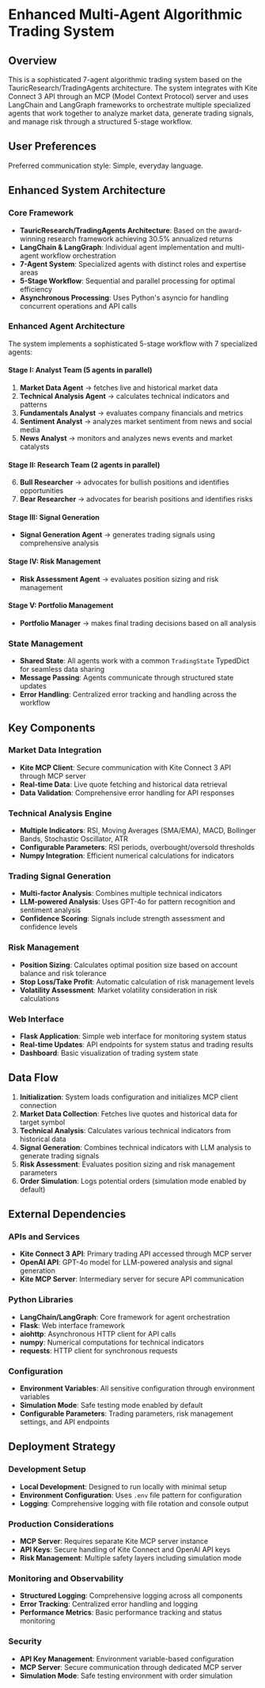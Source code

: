 # Enhanced Multi-Agent Algorithmic Trading System

## Overview

This is a sophisticated 7-agent algorithmic trading system based on the TauricResearch/TradingAgents architecture. The system integrates with Kite Connect 3 API through an MCP (Model Context Protocol) server and uses LangChain and LangGraph frameworks to orchestrate multiple specialized agents that work together to analyze market data, generate trading signals, and manage risk through a structured 5-stage workflow.

## User Preferences

Preferred communication style: Simple, everyday language.

## Enhanced System Architecture

### Core Framework
- **TauricResearch/TradingAgents Architecture**: Based on the award-winning research framework achieving 30.5% annualized returns
- **LangChain & LangGraph**: Individual agent implementation and multi-agent workflow orchestration
- **7-Agent System**: Specialized agents with distinct roles and expertise areas
- **5-Stage Workflow**: Sequential and parallel processing for optimal efficiency
- **Asynchronous Processing**: Uses Python's asyncio for handling concurrent operations and API calls

### Enhanced Agent Architecture
The system implements a sophisticated 5-stage workflow with 7 specialized agents:

#### Stage I: Analyst Team (5 agents in parallel)
1. **Market Data Agent** → fetches live and historical market data
2. **Technical Analysis Agent** → calculates technical indicators and patterns
3. **Fundamentals Analyst** → evaluates company financials and metrics
4. **Sentiment Analyst** → analyzes market sentiment from news and social media
5. **News Analyst** → monitors and analyzes news events and market catalysts

#### Stage II: Research Team (2 agents in parallel)
6. **Bull Researcher** → advocates for bullish positions and identifies opportunities
7. **Bear Researcher** → advocates for bearish positions and identifies risks

#### Stage III: Signal Generation
- **Signal Generation Agent** → generates trading signals using comprehensive analysis

#### Stage IV: Risk Management
- **Risk Assessment Agent** → evaluates position sizing and risk management

#### Stage V: Portfolio Management
- **Portfolio Manager** → makes final trading decisions based on all analysis

### State Management
- **Shared State**: All agents work with a common `TradingState` TypedDict for seamless data sharing
- **Message Passing**: Agents communicate through structured state updates
- **Error Handling**: Centralized error tracking and handling across the workflow

## Key Components

### Market Data Integration
- **Kite MCP Client**: Secure communication with Kite Connect 3 API through MCP server
- **Real-time Data**: Live quote fetching and historical data retrieval
- **Data Validation**: Comprehensive error handling for API responses

### Technical Analysis Engine
- **Multiple Indicators**: RSI, Moving Averages (SMA/EMA), MACD, Bollinger Bands, Stochastic Oscillator, ATR
- **Configurable Parameters**: RSI periods, overbought/oversold thresholds
- **Numpy Integration**: Efficient numerical calculations for indicators

### Trading Signal Generation
- **Multi-factor Analysis**: Combines multiple technical indicators
- **LLM-powered Analysis**: Uses GPT-4o for pattern recognition and sentiment analysis
- **Confidence Scoring**: Signals include strength assessment and confidence levels

### Risk Management
- **Position Sizing**: Calculates optimal position size based on account balance and risk tolerance
- **Stop Loss/Take Profit**: Automatic calculation of risk management levels
- **Volatility Assessment**: Market volatility consideration in risk calculations

### Web Interface
- **Flask Application**: Simple web interface for monitoring system status
- **Real-time Updates**: API endpoints for system status and trading results
- **Dashboard**: Basic visualization of trading system state

## Data Flow

1. **Initialization**: System loads configuration and initializes MCP client connection
2. **Market Data Collection**: Fetches live quotes and historical data for target symbol
3. **Technical Analysis**: Calculates various technical indicators from historical data
4. **Signal Generation**: Combines technical indicators with LLM analysis to generate trading signals
5. **Risk Assessment**: Evaluates position sizing and risk management parameters
6. **Order Simulation**: Logs potential orders (simulation mode enabled by default)

## External Dependencies

### APIs and Services
- **Kite Connect 3 API**: Primary trading API accessed through MCP server
- **OpenAI API**: GPT-4o model for LLM-powered analysis and signal generation
- **Kite MCP Server**: Intermediary server for secure API communication

### Python Libraries
- **LangChain/LangGraph**: Core framework for agent orchestration
- **Flask**: Web interface framework
- **aiohttp**: Asynchronous HTTP client for API calls
- **numpy**: Numerical computations for technical indicators
- **requests**: HTTP client for synchronous requests

### Configuration
- **Environment Variables**: All sensitive configuration through environment variables
- **Simulation Mode**: Safe testing mode enabled by default
- **Configurable Parameters**: Trading parameters, risk management settings, and API endpoints

## Deployment Strategy

### Development Setup
- **Local Development**: Designed to run locally with minimal setup
- **Environment Configuration**: Uses `.env` file pattern for configuration
- **Logging**: Comprehensive logging with file rotation and console output

### Production Considerations
- **MCP Server**: Requires separate Kite MCP server instance
- **API Keys**: Secure handling of Kite Connect and OpenAI API keys
- **Risk Management**: Multiple safety layers including simulation mode

### Monitoring and Observability
- **Structured Logging**: Comprehensive logging across all components
- **Error Tracking**: Centralized error handling and logging
- **Performance Metrics**: Basic performance tracking and status monitoring

### Security
- **API Key Management**: Environment variable-based configuration
- **MCP Server**: Secure communication through dedicated MCP server
- **Simulation Mode**: Safe testing environment with order simulation
